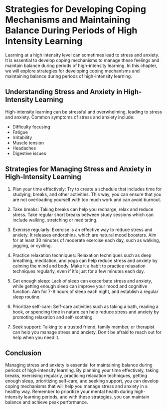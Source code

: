 # Strategies for Developing Coping Mechanisms and Maintaining Balance During Periods of High Intensity Learning

Learning at a high intensity level can sometimes lead to stress and anxiety. It is essential to develop coping mechanisms to manage these feelings and maintain balance during periods of high-intensity learning. In this chapter, we will explore strategies for developing coping mechanisms and maintaining balance during periods of high-intensity learning.

Understanding Stress and Anxiety in High-Intensity Learning
-----------------------------------------------------------

High-intensity learning can be stressful and overwhelming, leading to stress and anxiety. Common symptoms of stress and anxiety include:

* Difficulty focusing
* Fatigue
* Irritability
* Muscle tension
* Headaches
* Digestive issues

Strategies for Managing Stress and Anxiety in High-Intensity Learning
---------------------------------------------------------------------

1. Plan your time effectively: Try to create a schedule that includes time for studying, breaks, and other activities. This way, you can ensure that you are not overloading yourself with too much work and can avoid burnout.

2. Take breaks: Taking breaks can help you recharge, relax and reduce stress. Take regular short breaks between study sessions which can include walking, stretching or meditating.

3. Exercise regularly: Exercise is an effective way to reduce stress and anxiety. It releases endorphins, which are natural mood boosters. Aim for at least 30 minutes of moderate exercise each day, such as walking, jogging, or cycling.

4. Practice relaxation techniques: Relaxation techniques such as deep breathing, meditation, and yoga can help reduce stress and anxiety by calming the mind and body. Make it a habit to practice relaxation techniques regularly, even if it's just for a few minutes each day.

5. Get enough sleep: Lack of sleep can exacerbate stress and anxiety, while getting enough sleep can improve your mood and cognitive function. Aim for 7-9 hours of sleep each night, and establish a regular sleep routine.

6. Prioritize self-care: Self-care activities such as taking a bath, reading a book, or spending time in nature can help reduce stress and anxiety by promoting relaxation and self-soothing.

7. Seek support: Talking to a trusted friend, family member, or therapist can help you manage stress and anxiety. Don't be afraid to reach out for help when you need it.

Conclusion
----------

Managing stress and anxiety is essential for maintaining balance during periods of high-intensity learning. By planning your time effectively, taking breaks, exercising regularly, practicing relaxation techniques, getting enough sleep, prioritizing self-care, and seeking support, you can develop coping mechanisms that will help you manage stress and anxiety in a healthy way. Remember to prioritize your mental health during high-intensity learning periods, and with these strategies, you can maintain balance and achieve peak performance.
